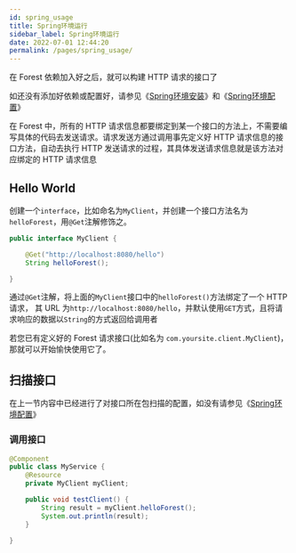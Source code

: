 ```yaml
---
id: spring_usage
title: Spring环境运行
sidebar_label: Spring环境运行
date: 2022-07-01 12:44:20
permalink: /pages/spring_usage/
---
```


在 Forest 依赖加入好之后，就可以构建 HTTP 请求的接口了

如还没有添加好依赖或配置好，请参见《[Spring环境安装](/pages/spring_install/)》和《[Spring环境配置](/pages/spring_config/)》

在 Forest 中，所有的 HTTP 请求信息都要绑定到某一个接口的方法上，不需要编写具体的代码去发送请求。请求发送方通过调用事先定义好 HTTP 请求信息的接口方法，自动去执行 HTTP 发送请求的过程，其具体发送请求信息就是该方法对应绑定的 HTTP 请求信息


## Hello World

创建一个`interface`，比如命名为`MyClient`，并创建一个接口方法名为`helloForest`，用`@Get`注解修饰之。

```java
public interface MyClient {

    @Get("http://localhost:8080/hello")
    String helloForest();

}
```

通过`@Get`注解，将上面的`MyClient`接口中的`helloForest()`方法绑定了一个 HTTP 请求，
其 URL 为`http://localhost:8080/hello`，并默认使用`GET`方式，且将请求响应的数据以`String`的方式返回给调用者

若您已有定义好的 Forest 请求接口(比如名为 `com.yoursite.client.MyClient`)，那就可以开始愉快使用它了。


## 扫描接口

在上一节内容中已经进行了对接口所在包扫描的配置，如没有请参见《[Spring环境配置](/pages/spring_config/)》

### 调用接口


```java
@Component
public class MyService {
    @Resource
    private MyClient myClient;

    public void testClient() {
        String result = myClient.helloForest();
        System.out.println(result);
    }

}
```


